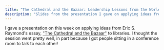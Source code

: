 ```yaml
---
title: "The Cathedral and the Bazaar: Leadership Lessons from the World of Software Development"
description: "Slides from the presentation I gave on applying ideas from The Cathedral and the Bazaar by Eric S. Raymond to libraries."
---
```


I gave a presentation on this week on applying ideas from Eric S. Raymond's essay, ["The Cathedral and the Bazaar"](http://www.catb.org/esr/writings/cathedral-bazaar/) to libraries. I thought the session went pretty well, in part because I got people sitting in a conference room to talk to each other!

<!--more-->

<div class="embed">
  <script async class="speakerdeck-embed" data-id="b469d6993e8340bf9d5dcdc715cb32b4" data-ratio="1.77777777777778" src="//speakerdeck.com/assets/embed.js"></script>
</div>
